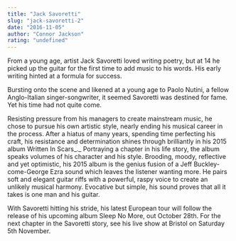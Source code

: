 ```yaml
---
title: "Jack Savoretti"
slug: "jack-savoretti-2"
date: "2016-11-05"
author: "Connor Jackson"
rating: "undefined"
---
```


From a young age, artist Jack Savoretti loved writing poetry, but at 14 he picked up the guitar for the first time to add music to his words. His early writing hinted at a formula for success.

Bursting onto the scene and likened at a young age to Paolo Nutini, a fellow Anglo-Italian singer-songwriter, it seemed Savoretti was destined for fame. Yet his time had not quite come.

Resisting pressure from his managers to create mainstream music, he chose to pursue his own artistic style, nearly ending his musical career in the process. After a hiatus of many years, spending time perfecting his craft, his resistance and determination shines through brilliantly in his 2015 album Written In Scars_._ Portraying a chapter in his life story, the album speaks volumes of his character and his style. Brooding, moody, reflective and yet optimistic, his 2015 album is the genius fusion of a Jeff Buckley-come-George Ezra sound which leaves the listener wanting more. He pairs soft and elegant guitar riffs with a powerful, raspy voice to create an unlikely musical harmony. Evocative but simple, his sound proves that all it takes is one man and his guitar.

With Savoretti hitting his stride, his latest European tour will follow the release of his upcoming album Sleep No More, out October 28th. For the next chapter in the Savoretti story, see his live show at Bristol on Saturday 5th November.
